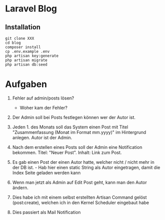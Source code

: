 # Laravel Blog

## Installation

```
git clone XXX
cd blog
composer install
cp .env.example .env
php artisan key:generate
php artisan migrate
php artisan db:seed
```


# Aufgaben

1. Fehler auf admin/posts lösen?
    - Woher kam der Fehler?
2. Der Admin soll bei Posts festlegen können wer der Autor ist.
3. Jeden 1. des Monats soll das System einen Post mit Titel "Zusammenfassung (Monat im Format mm.yyyy)" im Hintergrund anlegen. Autor ist der Admin.
4. Nach dem erstellen eines Posts soll der Admin eine Notification bekommen. Titel: "Neuer Post". Inhalt: Link zum Post.


1. Es gab einen Post der einen Autor hatte, welcher nicht / nicht mehr in der DB ist. - Hab hier einen static String als Autor eingetragen, damit die Index Seite geladen werden kann

2. Wenn man jetzt als Admin auf Edit Post geht, kann man den Autor ändern.
3. Dies habe ich mit einem selbst erstellten Artisan Command gelöst (post:create), welchen ich in den Kernel Scheduler eingebaut habe
4. Dies passiert als Mail Notification


